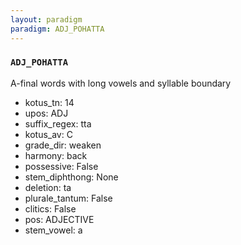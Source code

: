 ```yaml
---
layout: paradigm
paradigm: ADJ_POHATTA
---
```

### ` ADJ_POHATTA `

A-final words with long vowels and syllable boundary
* kotus_tn: 14
* upos: ADJ
* suffix_regex: tta
* kotus_av: C
* grade_dir: weaken
* harmony: back
* possessive: False
* stem_diphthong: None
* deletion: ta
* plurale_tantum: False
* clitics: False
* pos: ADJECTIVE
* stem_vowel: a
